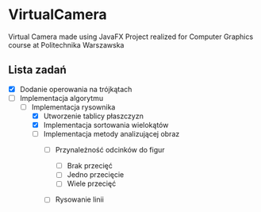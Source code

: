 # VirtualCamera
Virtual Camera made using JavaFX
Project realized for Computer Graphics course at Politechnika Warszawska


## Lista zadań
- [x] Dodanie operowania na trójkątach
- [ ] Implementacja algorytmu
    - [ ] Implementacja rysownika
        - [x] Utworzenie tablicy płaszczyzn
        - [x] Implementacja sortowania wielokątów
        - [ ] Implementacja metody analizującej obraz
            - [ ] Przynależność odcinków do figur
                - [ ] Brak przecięć
                - [ ] Jedno przecięcie
                - [ ] Wiele przecięć
            - [ ] Rysowanie linii
        
